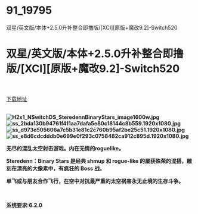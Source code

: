 # 91_19795
双星/英文版/本体+2.5.0升补整合即撸版/[XCI][原版+魔改9.2]-Switch520
# 双星/英文版/本体+2.5.0升补整合即撸版/[XCI][原版+魔改9.2]-Switch520
 <br/></br>
[下载地址](https://www.switch520.cc/article/19795 "下载地址")
<br/></br>

<p><strong><img title="H2x1_NSwitchDS_SteredennBinaryStars_image1600w.jpg" src="https://www.switch520.cc/muke_img/2021_07_05_e821b6f99ff79.jpg" alt="H2x1_NSwitchDS_SteredennBinaryStars_image1600w.jpg"></strong><br>
<strong><img title="ss_2bda130b94761f411aa7dafa5e80c18144c8b559.1920x1080.jpg" src="https://www.switch520.cc/muke_img/2021_07_05_b5c9651e780de.jpg" alt="ss_2bda130b94761f411aa7dafa5e80c18144c8b559.1920x1080.jpg"></strong><br>
<strong><img title="ss_d973e505606a7c5b31e81c2c760b95af2be25c51.1920x1080.jpg" src="https://www.switch520.cc/muke_img/2021_07_05_6dd48484788da.jpg" alt="ss_d973e505606a7c5b31e81c2c760b95af2be25c51.1920x1080.jpg"></strong><br>
<strong><img title="ss_e8d6cdcdddb0e699e0f293c0758482ca912c895d.1920x1080.jpg" src="https://www.switch520.cc/muke_img/2021_07_05_dadbc6aaa0bc5.jpg" alt="ss_e8d6cdcdddb0e699e0f293c0758482ca912c895d.1920x1080.jpg">&nbsp;</strong></p>
<p><strong>无尽的混乱太空射击游戏。内在无情的roguelike。</strong></p>
<p><strong>Steredenn：Binary Stars 是经典 shmup 和 rogue-like 的屡获殊荣的混搭，雕刻在漂亮的大像素中，有疯狂的 Boss 战。</strong></p>
<p><strong>单飞或与朋友合作飞行，在空中对抗最严重的太空祸害永无止境的生存斗争。</strong></p>
<p>&nbsp;</p>
<p><strong>系统要求:6.2.0</strong></p>

